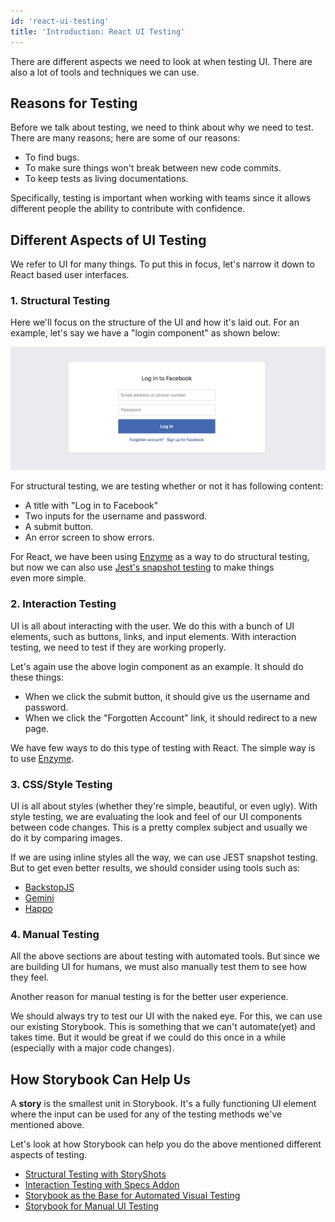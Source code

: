 ```yaml
---
id: 'react-ui-testing'
title: 'Introduction: React UI Testing'
---
```


There are different aspects we need to look at when testing UI.
There are also a lot of tools and techniques we can use. 

## Reasons for Testing

Before we talk about testing, we need to think about why we need to test.
There are many reasons; here are some of our reasons:

-   To find bugs.
-   To make sure things won't break between new code commits.
-   To keep tests as living documentations.

Specifically, testing is important when working with teams since it allows different people the ability to contribute with confidence.

## Different Aspects of UI Testing

We refer to UI for many things. To put this in focus, let's narrow it down to React based user interfaces.

### 1. Structural Testing

Here we'll focus on the structure of the UI and how it's laid out.
For an example, let's say we have a "login component" as shown below:

![Login Form](../static/login_form.png)

For structural testing, we are testing whether or not it has following content:

-   A title with "Log in to Facebook"
-   Two inputs for the username and password.
-   A submit button.
-   An error screen to show errors.

For React, we have been using [Enzyme](https://github.com/airbnb/enzyme) as a way to do structural testing, but now we can also use [Jest's snapshot testing](https://facebook.github.io/jest/blog/2016/07/27/jest-14.html) to make things even more simple.

### 2. Interaction Testing

UI is all about interacting with the user.
We do this with a bunch of UI elements, such as buttons, links, and input elements.
With interaction testing, we need to test if they are working properly.

Let's again use the above login component as an example. It should do these things:

-   When we click the submit button, it should give us the username and password.
-   When we click the "Forgotten Account" link, it should redirect to a new page.

We have few ways to do this type of testing with React. The simple way is to use [Enzyme](https://github.com/airbnb/enzyme).

### 3. CSS/Style Testing

UI is all about styles (whether they're simple, beautiful, or even ugly).
With style testing, we are evaluating the look and feel of our UI components between code changes.
This is a pretty complex subject and usually we do it by comparing images.

If we are using inline styles all the way, we can use JEST snapshot testing.
But to get even better results, we should consider using tools such as:

-   [BackstopJS](https://github.com/garris/BackstopJS)
-   [Gemini](https://github.com/gemini-testing/gemini)
-   [Happo](https://github.com/happo/happo.io)

### 4. Manual Testing

All the above sections are about testing with automated tools.
But since we are building UI for humans, we must also manually test them to see how they feel.

Another reason for manual testing is for the better user experience.

We should always try to test our UI with the naked eye.
For this, we can use our existing Storybook.
This is something that we can't automate(yet) and takes time.
But it would be great if we could do this once in a while (especially with a major code changes).

## How Storybook Can Help Us

A **story** is the smallest unit in Storybook.
It's a fully functioning UI element where the input can be used for any of the testing methods we've mentioned above.

Let's look at how Storybook can help you do the above mentioned different aspects of testing.

-   [Structural Testing with StoryShots](/testing/structural-testing)
-   [Interaction Testing with Specs Addon](/testing/interaction-testing)
-   [Storybook as the Base for Automated Visual Testing](/testing/automated-visual-testing)
-   [Storybook for Manual UI Testing](/testing/manual-testing)
